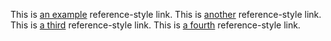 
This is [an example][id] reference-style link.
This is [another][foo] reference-style link.
This is [a third][bar] reference-style link.
This is [a fourth][4] reference-style link.

  [id]: http://example.com/  "Optional Title Here"
  [foo]: http://example.com/  (Optional Title Here)
  [bar]: http://example.com/  (Optional Title Here)
  [4]: <http://example.com/>
    "Optional Title Here"
